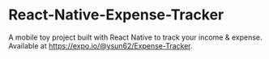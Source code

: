# React-Native-Expense-Tracker
A mobile toy project built with React Native to track your income &amp; expense. Available at https://expo.io/@ysun62/Expense-Tracker.
